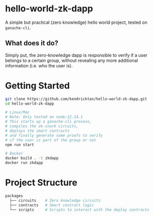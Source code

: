 # hello-world-zk-dapp

A simple but practical (zero knowledge) hello world project, tested on `ganache-cli`.

## What does it do?

Simply put, the zero-knowledge dapp is responsible to verify if a user belongs to a certain group, without revealing any more additional information (i.e. who the user is).

# Getting Started

```bash
git clone https://github.com/kendricktan/hello-world-zk-dapp.git
cd hello-world-zk-dapp

# Linux/Mac
# Note: Only tested on node:12.14.1
# This starts up a ganache-cli process,
# compiles the zk-snark circuits,
# deploys the smart contracts
# and finally generate some proofs to verify
# if the user is part of the group or not
npm run start

# Docker
docker build . -t zkdapp
docker run zkdapp
```

# Project Structure

```bash
packages
  ├── circuits    # Zero knowledge circuits
  ├── contracts   # Smart contract logic
  └── scripts     # Scripts to interact with the deploy contracts
```
